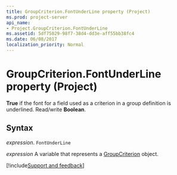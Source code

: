 ```yaml
---
title: GroupCriterion.FontUnderLine property (Project)
ms.prod: project-server
api_name:
- Project.GroupCriterion.FontUnderLine
ms.assetid: 5df75029-98f7-38d4-dd3e-aff55bb38fc4
ms.date: 06/08/2017
localization_priority: Normal
---
```



# GroupCriterion.FontUnderLine property (Project)

 **True** if the font for a field used as a criterion in a group definition is underlined. Read/write **Boolean**.


## Syntax

_expression_. `FontUnderLine`

_expression_ A variable that represents a [GroupCriterion](./Project.GroupCriterion.md) object.

[!include[Support and feedback](~/includes/feedback-boilerplate.md)]